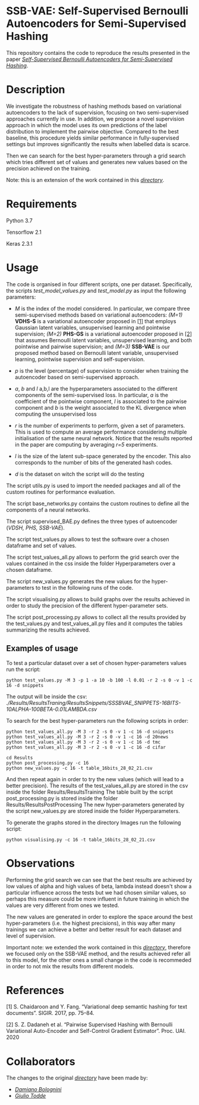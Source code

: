 # SSB-VAE: Self-Supervised Bernoulli Autoencoders for Semi-Supervised Hashing

This repository contains the code to reproduce the results presented in the paper 
[*Self-Supervised Bernoulli Autoencoders for Semi-Supervised Hashing*](https://arxiv.org/abs/2007.08799).
# Description

We investigate the robustness of hashing methods based on variational autoencoders 
to the lack of supervision, focusing on two semi-supervised approaches currently in use. 
In addition, we propose a novel supervision approach in which the model uses 
its own predictions of the label distribution to implement the pairwise objective. Compared to the best 
baseline, this procedure yields similar performance in 
fully-supervised settings but improves significantly the results when labelled data is scarce.

Then we can search for the best hyper-parameters through a grid search which tries different set of values 
and generates new values based on the precision achieved on the training.

Note: this is an extension of the work contained in this [*directory*](https://github.com/amacaluso/SSB-VAE).

# Requirements

Python 3.7

Tensorflow 2.1

Keras 2.3.1

# Usage

The code is organised in four different scripts, one per dataset. 
Specifically, the scripts *test_model_values.py* and *test_model.py* as input 
the following parameters:


- *M* is the index of the model considered. In particular, we compare three semi-supervised
 methods based on variational autoencoders: *(M=1)* **VDHS-S** is a variational autoencoder 
 proposed in [[1]](#1) that employs Gaussian latent variables, unsupervised learning and pointwise supervision; 
 *(M=2)* **PHS-GS** is a variational autoencoder proposed in [[2]](#2) that assumes Bernoulli latent variables, 
 unsupervised learning, and both pointwise and pairwise supervision; 
 and *(M=3)* **SSB-VAE** is our proposed method based on Bernoulli latent variable, unsupervised learning, pointwise 
 supervision and self-supervision.

- *p* is the level (percentage) of supervision to consider when training the autoencoder based on semi-supervised approach.
- *a*, *b* and *l* a,b,l are the hyperparameters associated to the different components of the semi-supervised
 loss. In particular, *a* is the coefficient of the pointwise component, *l* is associated to the pairwise component 
 and *b* is the weight associated to the KL divergence when computing the unsupervised loss
- *r* is the number of experiments to perform, given a set of parameters. This is used to compute an average performance
considering multiple initialisation of the same neural network. Notice that the results reported in the paper are 
computing by averaging *r=5* experiments.
- *l* is the size of the latent sub-space generated by the encoder. This also corresponds to the number of bits of 
the generated hash codes.
- *d* is the dataset on witch the script will do the testing

The script utils.py is used to import the needed packages and all of the custom routines for performance evaluation.

The script base_networks.py contains the custom routines to define all the components of a neural networks.

The script supervised_BAE.py defines the three types of autoencoder (*VDSH, PHS, SSB-VAE*).
 
The script test_values.py allows to test the software over a chosen dataframe and set of values.

The script test_values_all.py allows to perform the grid search over the values contained in the css inside the folder Hyperparameters over a chosen
dataframe.

The script new_values.py generates the new values for the hyper-parameters to test in the following runs of the code.

The script visualising.py allows to build graphs over the results achieved in order to study the precision of the different hyper-parameter sets.

The script post_processing.py allows to collect all the results provided by the test_values.py and test_values_all.py files and it computes the
 tables summarizing the results achieved.

## Examples of usage

To test a particular dataset over a set of chosen hyper-parameters values run the script:
``` 
python test_values.py -M 3 -p 1 -a 10 -b 100 -l 0.01 -r 2 -s 0 -v 1 -c 16 -d snippets
```
The output will be inside the csv: *./Results/ResultsTraning/ResultsSnippets/SSSBVAE_SNIPPETS-16BITS-10ALPHA-100BETA-0.01LAMBDA.csv*

To search for the best hyper-parameters run the following scripts in order:
``` 
python test_values_all.py -M 3 -r 2 -s 0 -v 1 -c 16 -d snippets
python test_values_all.py -M 3 -r 2 -s 0 -v 1 -c 16 -d 20news
python test_values_all.py -M 3 -r 2 -s 0 -v 1 -c 16 -d tmc
python test_values_all.py -M 3 -r 2 -s 0 -v 1 -c 16 -d cifar

cd Results
python post_processing.py -c 16
python new_values.py -c 16 -t table_16bits_28_02_21.csv
```
And then repeat again in order to try the new values (which will lead to a better precision).
The results of the test_values_all.py are stored in the csv inside the folder Results/ResultsTraining
The table built by the script post_processing.py is stored inside the folder Results/ResultsPostProcessing
The new hyper-parameters generated by the script new_values.py are stored inside the folder Hyperparameters.

To generate the graphs stored in the directory Images run the following script:
``` 
python visualising.py -c 16 -t table_16bits_28_02_21.csv
```

# Observations

Performing the grid search we can see that the best results are achieved by low values of alpha and high values of beta, lambda instead doesn't show a particular influence 
across the tests but we had chosen similar values, so perhaps this measure could be more influent in future training in which the values are very different from ones we tested.

The new values are generated in order to explore the space around the best hyper-parameters (i.e. the highest precisions), in this way after many trainings we can achieve a better and better result for each dataset and level of supervision.

Important note: we extended the work contained in this [*directory*](https://github.com/amacaluso/SSB-VAE), therefore we focused only on the SSB-VAE method, and the results achieved refer all to this model, for the other ones a small change in the code is recommeded in order to not mix the results from different models.

# References
<a id="1">[1]</a> 
 S. Chaidaroon and Y. Fang. “Variational deep semantic hashing for text documents”. SIGIR. 2017, pp. 75–84. 

<a id="1">[2]</a>  S. Z. Dadaneh et al. “Pairwise Supervised Hashing with Bernoulli Variational Auto-Encoder and Self-Control Gradient Estimator”. Proc. UAI. 2020

# Collaborators

The changes to the original [*directory*](https://github.com/amacaluso/SSB-VAE) have been made by:
- [*Damiano Bolognini*](https://github.com/bolopenguin)
- [*Giulio Todde*](https://github.com/tox16)
